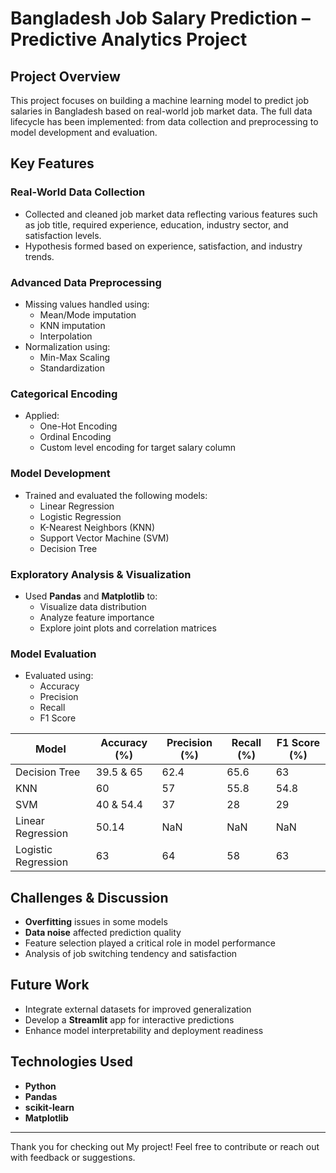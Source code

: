 # Bangladesh Job Salary Prediction – Predictive Analytics Project

## Project Overview
This project focuses on building a machine learning model to predict job salaries in Bangladesh based on real-world job market data. The full data lifecycle has been implemented: from data collection and preprocessing to model development and evaluation.

## Key Features

### Real-World Data Collection
- Collected and cleaned job market data reflecting various features such as job title, required experience, education, industry sector, and satisfaction levels.
- Hypothesis formed based on experience, satisfaction, and industry trends.

### Advanced Data Preprocessing
- Missing values handled using:
  - Mean/Mode imputation
  - KNN imputation
  - Interpolation
- Normalization using:
  - Min-Max Scaling
  - Standardization

### Categorical Encoding
- Applied:
  - One-Hot Encoding
  - Ordinal Encoding
  - Custom level encoding for target salary column

### Model Development
- Trained and evaluated the following models:
  - Linear Regression
  - Logistic Regression
  - K-Nearest Neighbors (KNN)
  - Support Vector Machine (SVM)
  - Decision Tree

### Exploratory Analysis & Visualization
- Used **Pandas** and **Matplotlib** to:
  - Visualize data distribution
  - Analyze feature importance
  - Explore joint plots and correlation matrices

### Model Evaluation
- Evaluated using:
  - Accuracy
  - Precision
  - Recall
  - F1 Score

| Model               | Accuracy (%) | Precision (%) | Recall (%) | F1 Score (%) |
|--------------------|--------------|----------------|-------------|---------------|
| Decision Tree       | 39.5 & 65     | 62.4           | 65.6        | 63            |
| KNN                 | 60           | 57             | 55.8        | 54.8          |
| SVM                 | 40 & 54.4     | 37             | 28          | 29            |
| Linear Regression   | 50.14        | NaN            | NaN         | NaN           |
| Logistic Regression | 63           | 64             | 58          | 63            |

## Challenges & Discussion
- **Overfitting** issues in some models
- **Data noise** affected prediction quality
- Feature selection played a critical role in model performance
- Analysis of job switching tendency and satisfaction

## Future Work
- Integrate external datasets for improved generalization
- Develop a **Streamlit** app for interactive predictions
- Enhance model interpretability and deployment readiness

## Technologies Used
- **Python**
- **Pandas**
- **scikit-learn**
- **Matplotlib**

---
Thank you for checking out My project! Feel free to contribute or reach out with feedback or suggestions.

